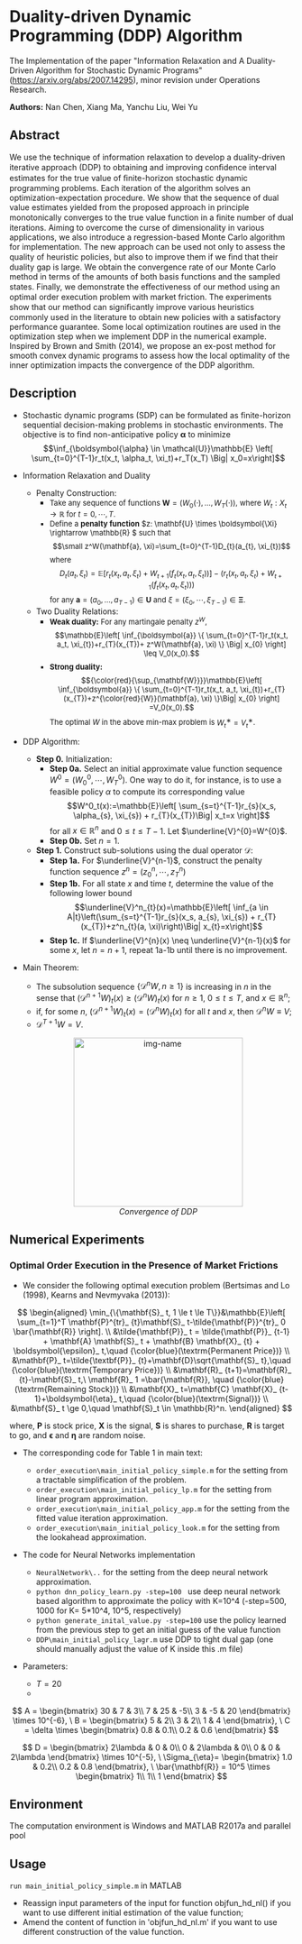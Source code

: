 # Duality-driven Dynamic Programming (DDP) Algorithm
The Implementation of the paper "Information Relaxation and A Duality-Driven Algorithm for Stochastic Dynamic Programs"(https://arxiv.org/abs/2007.14295), minor revision under Operations Research. 

**Authors:** Nan Chen, Xiang Ma, Yanchu Liu, Wei Yu

## Abstract 
We use the technique of information relaxation to develop a duality-driven iterative approach (DDP) to obtaining and improving conﬁdence interval estimates for the true value of ﬁnite-horizon stochastic dynamic programming problems. Each iteration of the algorithm solves an optimization-expectation procedure. We show that the sequence of dual value estimates yielded from the proposed approach in principle monotonically converges to the true value function in a ﬁnite number of dual iterations. Aiming to overcome the curse of dimensionality in various applications, we also introduce a regression-based Monte Carlo algorithm for implementation. The new approach can be used not only to assess the quality of heuristic policies, but also to improve them if we ﬁnd that their duality gap is large. We obtain the convergence rate of our Monte Carlo method in terms of the amounts of both basis functions and the sampled states. Finally, we demonstrate the eﬀectiveness of our method using an optimal order execution problem with market friction. The experiments show that our method can signiﬁcantly improve various heuristics commonly used in the literature to obtain new policies with a satisfactory performance guarantee. Some local optimization routines are used in the optimization step when we implement DDP in the numerical example. Inspired by Brown and Smith (2014), we propose an ex-post method for smooth convex dynamic programs to assess how the local optimality of the inner optimization impacts the convergence of the DDP algorithm.

## Description
<!-- <!-- 
<img src="./figures/timeline.png" width=400px alt="Timeline of the system control for a representative period" /> 
-->
- Stochastic dynamic programs (SDP) can be formulated as finite-horizon sequential decision-making problems in stochastic environments. 
 The objective is to find non-anticipative policy $\boldsymbol{\alpha}$ to minimize
$$\inf_{\boldsymbol{\alpha} \in \mathcal{U}}\mathbb{E} \left[ \sum_{t=0}^{T-1}r_t(x_t, \alpha_t, \xi_t)+r_T(x_T) \Big| x_0=x\right]$$
  
- Information Relaxation and Duality
    - Penalty Construction:
        - <font size="2">Take any sequence of functions 
        $\mathbf{W}=(W_0(\cdot),...,W_T(\cdot))$, where $W_{t}: X_{t} \rightarrow \mathbb{R}$ for $t=0, \cdots, T$.
        - Define a **penalty function** $z: \mathbf{U} \times \boldsymbol{\Xi} \rightarrow \mathbb{R} $ such that 
        $$\small z^W(\mathbf{a}, \xi)=\sum_{t=0}^{T-1}D_{t}(a_{t}, \xi_{t})$$ 
        where
        $$D_{t}(a_{t}, \xi_{t}) =\mathbb{E}[r_{t}(x_{t}, a_{t}, \xi_{t})+W_{t+1}(f_{t}(x_{t}, a_{t}, \xi_{t}))]-(r_{t}(x_{t}, a_{t}, \xi_{t})+W_{t+1}(f_{t}(x_{t}, a_{t}, \xi_{t})))$$ 
        for any $\mathbf{a}=(a_{0}, ... , a_{T-1}) \in \mathbf{U}$ and $\xi=(\xi_{0}, \cdots, \xi_{T-1}) \in \mathbf{\Xi}$.
        </font>
    - Two Duality Relations:
        - <font size="2">**Weak duality:** For any martingale penalty $z^W$,
        $$\mathbb{E}\left[ \inf_{\boldsymbol{a}} \{ \sum_{t=0}^{T-1}r_t(x_t, a_t, \xi_{t})+r_{T}(x_{T})+ z^W(\mathbf{a}, \xi) \} \Big| x_{0} \right] \leq V_0(x_0).$$
        - **Strong duality:** 
        $${\color{red}{\sup_{\mathbf{W}}}}\mathbb{E}\left[ \inf_{\boldsymbol{a}} \{ \sum_{t=0}^{T-1}r_t(x_t, a_t, \xi_{t})+r_{T}(x_{T})+z^{\color{red}{W}}(\mathbf{a}, \xi) \}\Big| x_{0} \right] =V_0(x_0).$$
        The optimal $W$ in the above min-max problem is $W_t^∗ = V_t^∗$.
        </font>
        
- DDP Algorithm:
    - **Step 0.** Initialization:
        - **Step 0a.** Select an initial approximate value function sequence $W^{0}=(W^0_0, \cdots, W^0_T)$. One way to do it, for instance, is to use a feasible policy $\alpha$ to compute its corresponding value $$W^0_t(x):=\mathbb{E}\left[ \sum_{s=t}^{T-1}r_{s}(x_s, \alpha_{s}, \xi_{s}) + r_{T}(x_{T})\Big| x_t=x \right]$$ for all $x \in \mathbb{R}^{n}$ and $0 \le t \le T-1$. Let $\underline{V}^{0}=W^{0}$.
        - **Step 0b.** Set $n=1$.
    - **Step 1.** Construct sub-solutions using the dual operator $\mathcal{D}$:
        - **Step 1a.** For $\underline{V}^{n-1}$, construct the penalty function sequence $z^n=(z^n_0, \cdots, z^{n}_{T})$
        - **Step 1b.** For all state $x$ and time $t$, determine the value of the following lower bound $$\underline{V}^n_{t}(x)=\mathbb{E}\left[ \inf_{a \in A|t}\left(\sum_{s=t}^{T-1}r_{s}(x_s, a_{s}, \xi_{s}) + r_{T}(x_{T})+z^n_{t}(a, \xi)\right)\Big| x_{t}=x\right]$$
        - **Step 1c.** If $\underline{V}^{n}(x) \neq \underline{V}^{n-1}(x)$ for some $x$, let $n=n+1$, repeat 1a-1b until there is no improvement.

- Main Theorem:
    - The subsolution sequence $\{\mathcal{D}^n W, n \ge 1\}$ is increasing in $n$ in the sense that $(\mathcal{D}^{n+1} W)_ t(x) \ge (\mathcal{D}^n W)_{t}(x)$
    for $n\ge 1$, $0 \le t \le T$, and $x \in \mathbb{R}^{n}$;
    - if, for some $n$, $(\mathcal{D}^{n+1}W)_ {t}(x)=(\mathcal{D}^{n}W)_ {t}(x)$ for all $t$ and $x$, then $\mathcal{D}^{n}W \equiv V$;
    - $\mathcal{D}^{T+1}W=V$.
  <p align="center">
   <img alt="img-name" src="https://github.com/nanchen1624/DDP/blob/main/figures/policy_improvement.gif" width="300">
   <br>
    <em>Convergence of DDP</em>
  </p>
  
## Numerical Experiments
### Optimal Order Execution in the Presence of Market Frictions
- We consider the following optimal execution problem (Bertsimas and Lo (1998), Kearns and Nevmyvaka (2013)):

$$
\begin{aligned}
\min_{\{\mathbf{S}_ t, 1 \le t \le T\}}&\mathbb{E}\left[ \sum_{t=1}^T \mathbf{P}^{tr}_ {t}\mathbf{S}_ t-\tilde{\mathbf{P}}^{tr}_ 0 \bar{\mathbf{R}} \right].  \\
&\tilde{\mathbf{P}}_ t = \tilde{\mathbf{P}}_ {t-1} + \mathbf{A} \mathbf{S}_ t + \mathbf{B} \mathbf{X}_ {t} + \boldsymbol{\epsilon}_ t,\quad {\color{blue}(\textrm{Permanent Price})} \\
&\mathbf{P}_ t=\tilde{\textbf{P}}_ {t}+\mathbf{D}\sqrt{\mathbf{S}_ t},\quad {\color{blue}(\textrm{Temporary Price})} \\
&\mathbf{R}_ {t+1}=\mathbf{R}_ {t}-\mathbf{S}_ t,\ \mathbf{R}_ 1 =\bar{\mathbf{R}}, \quad {\color{blue}(\textrm{Remaining Stock})} \\
&\mathbf{X}_ t=\mathbf{C} \mathbf{X}_ {t-1}+\boldsymbol{\eta}_ t,\quad {\color{blue}(\textrm{Signal})} \\
&\mathbf{S}_ t \ge 0,\quad \mathbf{S}_t \in \mathbb{R}^n.
\end{aligned}
$$

where, $\mathbf{P}$ is stock price, $\mathbf{X}$ is the signal, $\mathbf{S}$ is shares to purchase, $\mathbf{R}$ is target to go, and $\boldsymbol{\epsilon}$ and $\boldsymbol{\eta}$ are random noise.

- The corresponding code for Table 1 in main text:
  - `order_execution\main_initial_policy_simple.m` for the setting from a tractable simplification of the problem.
  - `order_execution\main_initial_policy_lp.m` for the setting from linear program approximation.
  - `order_execution\main_initial_policy_app.m` for the setting from the fitted value iteration approximation.
  - `order_execution\main_initial_policy_look.m` for the setting from the lookahead approximation.
    
- The code for Neural Networks implementation
  - `NeuralNetwork\..` for the setting from the deep neural network approximation.
  - `python dnn_policy_learn.py -step=100 ` 
     use deep neural network based algorithm to approximate the policy with K=10^4 (-step=500, 1000 for K= 5*10^4, 10^5, respectively)
  - `python generate_inital_value.py -step=100` 
     use the policy learned from the previous step to get an initial guess of the value function
  - `DDP\main_initial_policy_lagr.m` 
     use DDP to tight dual gap (one should manually adjust the value of K inside this .m file)

- Parameters:
  - $T=20$
  -
$$ A = \begin{bmatrix} 
30 & 7 & 3\\
7 & 25 & -5\\
3 & -5 & 20
\end{bmatrix} \times 10^{-6}, \ B = \begin{bmatrix} 
5 & 2\\
3 & 2\\
1 & 4
\end{bmatrix}, \ C = \delta \times \begin{bmatrix} 
0.8 & 0.1\\
0.2 & 0.6
\end{bmatrix} $$

$$ D = \begin{bmatrix} 
2\lambda & 0 & 0\\
0 & 2\lambda & 0\\
0 & 0 & 2\lambda
\end{bmatrix} \times 10^{-5}, \ \Sigma_{\eta}= \begin{bmatrix} 
1.0 & 0.2\\
0.2 & 0.8
\end{bmatrix}, \ \bar{\mathbf{R}} = 10^5 \times \begin{bmatrix} 
1\\
1\\
1
\end{bmatrix} $$

## Environment
The computation environment is Windows and MATLAB R2017a and parallel pool

## Usage
`run main_initial_policy_simple.m` in MATLAB
- Reassign input parameters of the input for function objfun_hd_nl() if you want to use different initial estimation of the value function;
- Amend the content of function in 'objfun_hd_nl.m' if you want to use different construction of the value function.
